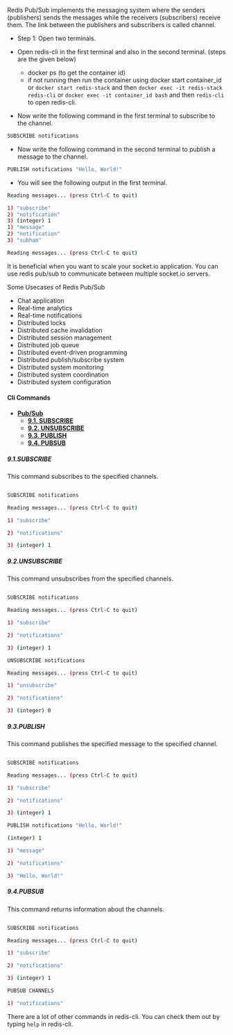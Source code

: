 

Redis Pub/Sub implements the messaging system where the senders (publishers) sends the messages while the receivers (subscribers) receive them. The link between the publishers and subscribers is called channel.

- Step 1: Open two terminals.

- Open redis-cli in the first terminal and also in the second terminal. (steps are the given below)
    - docker ps (to get the container id)
    - if not running then run the container using docker start container_id or `docker start redis-stack` and then `docker exec -it redis-stack redis-cli` or `docker exec -it container_id bash` and then `redis-cli` to open redis-cli.

- Now write the following command in the first terminal to subscribe to the channel.

```bash
SUBSCRIBE notifications
```

- Now write the following command in the second terminal to publish a message to the channel.

```bash
PUBLISH notifications "Hello, World!"
```

- You will see the following output in the first terminal.

```bash
Reading messages... (press Ctrl-C to quit)

1) "subscribe"
2) "notification"
3) (integer) 1
1) "message"
2) "notification"
3) "subham"

Reading messages... (press Ctrl-C to quit)
```

It is beneficial when you want to scale your socket.io application. You can use redis pub/sub to communicate between multiple socket.io servers.

Some Usecases of Redis Pub/Sub

- Chat application
- Real-time analytics
- Real-time notifications
- Distributed locks
- Distributed cache invalidation
- Distributed session management
- Distributed job queue
- Distributed event-driven programming
- Distributed publish/subscribe system
- Distributed system monitoring
- Distributed system coordination
- Distributed system configuration

#### Cli Commands

- [**Pub/Sub**](#pubsub)
    - [**9.1. SUBSCRIBE**](#91subscribe)
    - [**9.2. UNSUBSCRIBE**](#92unsubscribe)
    - [**9.3. PUBLISH**](#93publish)
    - [**9.4. PUBSUB**](#94pubsub)


##### 9.1.SUBSCRIBE

This command subscribes to the specified channels.

```bash

SUBSCRIBE notifications

Reading messages... (press Ctrl-C to quit)

1) "subscribe"

2) "notifications"

3) (integer) 1
```

##### 9.2.UNSUBSCRIBE

This command unsubscribes from the specified channels.

```bash

SUBSCRIBE notifications

Reading messages... (press Ctrl-C to quit)

1) "subscribe"

2) "notifications"

3) (integer) 1

UNSUBSCRIBE notifications

Reading messages... (press Ctrl-C to quit)

1) "unsubscribe"

2) "notifications"

3) (integer) 0
```

##### 9.3.PUBLISH

This command publishes the specified message to the specified channel.

```bash

SUBSCRIBE notifications

Reading messages... (press Ctrl-C to quit)

1) "subscribe"

2) "notifications"

3) (integer) 1

PUBLISH notifications "Hello, World!"

(integer) 1

1) "message"

2) "notifications"

3) "Hello, World!"
```

##### 9.4.PUBSUB

This command returns information about the channels.

```bash

SUBSCRIBE notifications

Reading messages... (press Ctrl-C to quit)

1) "subscribe"

2) "notifications"

3) (integer) 1

PUBSUB CHANNELS

1) "notifications"
```

There are a lot of other commands in redis-cli. You can check them out by typing `help` in redis-cli.